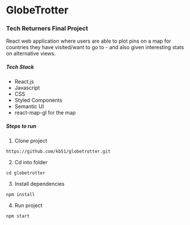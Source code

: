 # GlobeTrotter
### Tech Returners Final Project

React web application where users are able to plot pins on a map for countries they have visited/want to go to - and also given interesting stats on alternative views.

##### Tech Stack

- React.js
- Javascript
- CSS
- Styled Components
- Semantic UI
- react-map-gl for the map

##### Steps to run

1) Clone project

`https://github.com/kb51/globetrotter.git`

2) Cd into folder

`cd globetrotter`

3) Install dependencies

`npm install`

4) Run project

`npm start`
